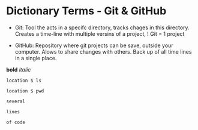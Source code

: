 # Dictionary Terms - Git & GitHub

- Git: Tool the acts in a specifc directory, tracks chages in this directory. Creates a time-line with multiple versins of a project, ! Git = 1 project

- GitHub: Repository where git projects can be save, outside your computer. Alows to share changes with others. Back up of all time lines in a single place.








**bold**
*italic*

`location $ ls`

`location $ pwd`

```
several

lines

of code
```

